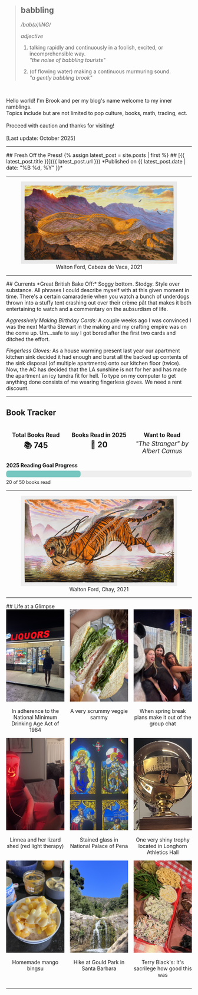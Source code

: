 > ## babbling
> */bab(ə)liNG/*
>
> *adjective*
> 
> 1. talking rapidly and continuously in a foolish, excited, or incomprehensible way.  
>    *"the noise of babbling tourists"*
> 
> 2. (of flowing water) making a continuous murmuring sound.  
>    *"a gently babbling brook"*

<br />

Hello world! I'm Brook and per my blog's name welcome to my inner ramblings. <br />
Topics include but are not limited to pop culture, books, math, trading, ect. <br /><br />
Proceed with caution and thanks for visiting!<br />
<br />
[Last update: October 2025]<br />

<hr>
## Fresh Off the Press!
{% assign latest_post = site.posts | first %}
## [{{ latest_post.title }}]({{ latest_post.url }})  
*Published on {{ latest_post.date | date: "%B %d, %Y" }}*
<hr>
<!---Images-->
<figure style="display: flex; flex-direction: column; align-items: center;">
  <img src="/assets/index_images/cabeza_walton.png" alt="jja" width="650">
  <figcaption>Walton Ford, Cabeza de Vaca, 2021</figcaption>
</figure>
<hr>
## Currents 
*Great British Bake Off:*
Soggy bottom. Stodgy. Style over substance. All phrases I could describe myself with at this given moment in time. There's a certain camaraderie when you watch a bunch of underdogs thrown into a stuffy tent crashing out over their crème pât that makes it both entertaining to watch and a commentary on the aubsurdism of life.

*Aggressively Making Birthday Cards:* 
A couple weeks ago I was convinced I was the next Martha Stewart in the making and my crafting empire was on the come up. Um...safe to say I got bored after the first two cards and ditched the effort. 

*Fingerless Gloves:*
As a house warming present last year our apartment kitchen sink decided it had enough and burst all the backed up contents of the sink disposal (of multiple apartments) onto our kitchen floor (twice). Now, the AC has decided that the LA sunshine is not for her and has made the apartment an icy tundra fit for hell. To type on my computer to get anything done consists of me wearing fingerless gloves. We need a rent discount. 

<hr>
<h2>Book Tracker</h2>
<div style="display: flex; justify-content: space-around; margin-bottom: 20px; text-align: center; gap: 10px;">
  <div style="flex: 1;">
    <h3 style="margin-bottom: 4px; font-size: 1.1em;">Total Books Read</h3>
    <p style="font-size: 1.5em; font-weight: bold; margin: 0;">📚 745</p>
  </div>
  <div style="flex: 1;">
    <h3 style="margin-bottom: 4px; font-size: 1.1em;">Books Read in 2025</h3>
    <p style="font-size: 1.5em; font-weight: bold; margin: 0;">📅 20</p>
  </div>
  <div style="flex: 1;">
    <h3 style="margin-bottom: 4px; font-size: 1.1em;">Want to Read</h3>
    <p style="font-size: 1.2em; font-style: italic; margin: 0;">"The Stranger" by Albert Camus</p>
  </div>
</div>

<!-- Full-width Progress Bar -->
<div style="margin-top: 10px;">
  <h4 style="margin-bottom: 6px;">2025 Reading Goal Progress</h4>
  <div style="width: 100%;">
    <div style="background-color: #eee; border-radius: 6px; height: 18px; width: 100%;">
      <div style="background-color: #76c7c0; height: 100%; width: 40%; border-radius: 6px;"></div>
    </div>
    <p style="font-size: 0.9em; margin-top: 6px; text-align: left;">20 of 50 books read</p>
  </div>
</div>

<hr>
<!---Images-->
<figure style="display: flex; flex-direction: column; align-items: center;">
  <img src="/assets/index_images/tiger_walton.png" alt="jja" width="650">
  <figcaption>Walton Ford, Chay, 2021</figcaption>
</figure>


<hr>
## Life at a Glimpse
<!-- First set of 3 images -->
<div style="display: grid; grid-template-columns: repeat(3, 1fr); gap: 15px;">
  <div style="text-align: center;">
    <img src="assets/index_images/legal.JPG" style="width: 100%; height: 250px; object-fit: cover;">
    <p>In adherence to the National Minimum Drinking Age Act of 1984</p>
  </div>
  <div style="text-align: center;">
    <img src="assets/index_images/veggie_sammy.jpg"   style="width: 100%; height: 250px; object-fit: cover;">
    <p>A very scrummy veggie sammy</p>
  </div>
  <div style="text-align: center;">
    <img src="assets/index_images/oscars_whores.jpg" style="width: 100%; height: 250px; object-fit: cover;">
    <p>When spring break plans make it out of the group chat </p>
  </div>
</div>
<!-- Second set of 3 images (page break) -->
<div style="display: grid; grid-template-columns: repeat(3, 1fr); gap: 15px;">
  <div style="text-align: center;">
    <img src="assets/index_images/red_light.jpg" style="width: 100%; height: 250px; object-fit: cover;">
    <p>Linnea and her lizard shed (red light therapy)</p>
  </div>
  <div style="text-align: center;">
    <img src="assets/index_images/window.jpg" style="width: 100%; height: 250px; object-fit: cover;">
    <p>Stained glass in National Palace of Pena</p>
  </div>
  <div style="text-align: center;">
    <img src="assets/index_images/trophy.jpg" style="width: 100%; height: 250px; object-fit: cover;">
    <p>One very shiny trophy located in Longhorn Athletics Hall </p>
  </div>
</div>
<!-- Third set of 3 images (page break) -->
<div style="display: grid; grid-template-columns: repeat(3, 1fr); gap: 15px;">
  <div style="text-align: center;">
    <img src="assets/index_images/mango_bingsu.jpg" style="width: 100%; height: 250px; object-fit: cover;">
    <p>Homemade mango bingsu</p>
  </div>
  <div style="text-align: center;">
    <img src="assets/index_images/waterfall.jpg"  style="width: 100%; height: 250px; object-fit: cover;">
    <p>Hike at Gould Park in Santa Barbara</p>
  </div>
  <div style="text-align: center;">
    <img src="assets/index_images/texas_bbq.JPG" style="width: 100%; height: 250px; object-fit: cover;">
    <p>Terry Black's: It's sacrilege how good this was</p>
  </div>
  
</div>
<hr>


